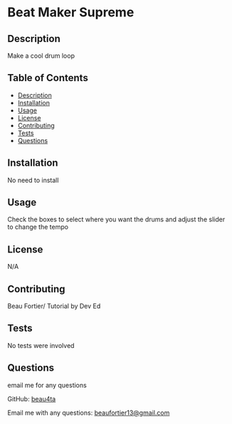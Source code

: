 # Beat Maker Supreme

  ## Description
  Make a cool drum loop

  ## Table of Contents
  - [Description](#description)
  - [Installation](#installation)
  - [Usage](#usage)
  - [License](#license)
  - [Contributing](#contributing)
  - [Tests](#tests)
  - [Questions](#questions)

  ## Installation
  No need to install

  ## Usage
  Check the boxes to select where you want the drums and adjust the slider to change the tempo

  ## License
  N/A
  
  ## Contributing
  Beau Fortier/ Tutorial by Dev Ed

  ## Tests
  No tests were involved

  ## Questions
  email me for any questions
  
  GitHub: [beau4ta](https://github.com/beau4ta)
  
  Email me with any questions: beaufortier13@gmail.com
  
